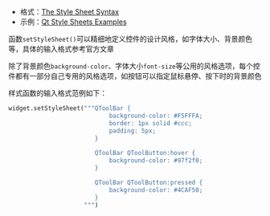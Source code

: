 + 格式：[The Style Sheet Syntax](https://doc.qt.io/qt-6/stylesheet-syntax.html)
+ 示例：[Qt Style Sheets Examples](https://doc.qt.io/qt-6/stylesheet-examples.html)

函数`setStyleSheet()`可以精细地定义控件的设计风格，如字体大小、背景颜色等，具体的输入格式参考官方文章

除了背景颜色`background-color`、字体大小`font-size`等公用的风格选项，每个控件都有一部分自己专用的风格选项，如按钮可以指定鼠标悬停、按下时的背景颜色

样式函数的输入格式范例如下：

```python
widget.setStyleSheet("""QToolBar {
                            background-color: #F5FFFA;
                            border: 1px solid #ccc;
                            padding: 5px;
                        }
                                      
                        QToolBar QToolButton:hover {
                            background-color: #97f2f0;
                        }

                        QToolBar QToolButton:pressed {
                            background-color: #4CAF50;
                        }
                     """)
```